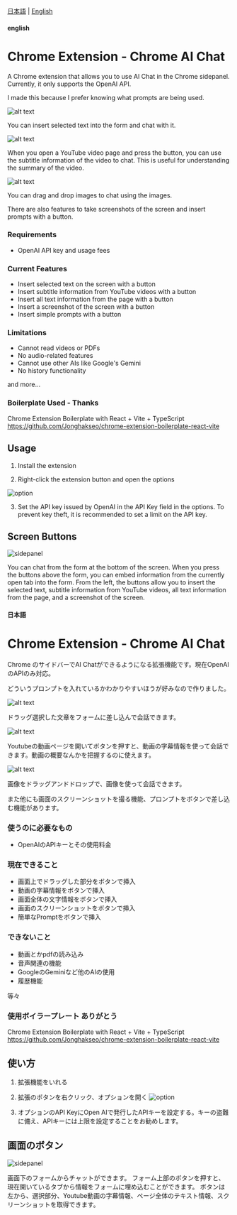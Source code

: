 [日本語](#日本語) | [English](#english)
#### english
# Chrome Extension - Chrome AI Chat

A Chrome extension that allows you to use AI Chat in the Chrome sidepanel. Currently, it only supports the OpenAI API.

I made this because I prefer knowing what prompts are being used.

![alt text](doc/sidepanel1.gif) 

You can insert selected text into the form and chat with it.

![alt text](doc/sidepanel2.gif) 

When you open a YouTube video page and press the button, you can use the subtitle information of the video to chat. This is useful for understanding the summary of the video.

![alt text](doc/sidepanel3.gif)

You can drag and drop images to chat using the images.

There are also features to take screenshots of the screen and insert prompts with a button.

### Requirements

* OpenAI API key and usage fees

### Current Features

* Insert selected text on the screen with a button
* Insert subtitle information from YouTube videos with a button
* Insert all text information from the page with a button
* Insert a screenshot of the screen with a button
* Insert simple prompts with a button

### Limitations

* Cannot read videos or PDFs
* No audio-related features
* Cannot use other AIs like Google's Gemini
* No history functionality

and more...

### Boilerplate Used - Thanks
Chrome Extension Boilerplate with
React + Vite + TypeScript 
https://github.com/Jonghakseo/chrome-extension-boilerplate-react-vite

## Usage

1. Install the extension

2. Right-click the extension button and open the options

![option](doc/option_view.png)

3. Set the API key issued by OpenAI in the API Key field in the options. To prevent key theft, it is recommended to set a limit on the API key.

## Screen Buttons

![sidepanel](<doc/スクリーンショット 2024-06-02 143002.png>)

You can chat from the form at the bottom of the screen.
When you press the buttons above the form, you can embed information from the currently open tab into the form.
From the left, the buttons allow you to insert the selected text, subtitle information from YouTube videos, all text information from the page, and a screenshot of the screen.


#### 日本語
# Chrome Extension - Chrome AI Chat

Chrome のサイドバーでAI Chatができるようになる拡張機能です。現在OpenAIのAPIのみ対応。

どういうプロンプトを入れているかわかりやすいほうが好みなので作りました。

![alt text](doc/sidepanel1.gif) 

ドラッグ選択した文章をフォームに差し込んで会話できます。

![alt text](doc/sidepanel2.gif) 

Youtubeの動画ページを開いてボタンを押すと、動画の字幕情報を使って会話できます。動画の概要なんかを把握するのに使えます。

![alt text](doc/sidepanel3.gif)

画像をドラッグアンドドロップで、画像を使って会話できます。

また他にも画面のスクリーンショットを撮る機能、プロンプトをボタンで差し込む機能があります。

### 使うのに必要なもの

* OpenAIのAPIキーとその使用料金

### 現在できること

* 画面上でドラッグした部分をボタンで挿入
* 動画の字幕情報をボタンで挿入
* 画面全体の文字情報をボタンで挿入
* 画面のスクリーンショットをボタンで挿入
* 簡単なPromptをボタンで挿入

### できないこと

* 動画とかpdfの読み込み
* 音声関連の機能
* GoogleのGeminiなど他のAIの使用
* 履歴機能

等々

### 使用ボイラープレート ありがとう
Chrome Extension Boilerplate with
React + Vite + TypeScript 
https://github.com/Jonghakseo/chrome-extension-boilerplate-react-vite

## 使い方

1. 拡張機能をいれる

2. 拡張のボタンを右クリック、オプションを開く
![option](doc/option_view.png)

3. オプションのAPI KeyにOpen AIで発行したAPIキーを設定する。キーの盗難に備え、APIキーには上限を設定することをお勧めします。


## 画面のボタン

![sidepanel](<doc/スクリーンショット 2024-06-02 143002.png>)

画面下のフォームからチャットができます。
フォーム上部のボタンを押すと、現在開いているタブから情報をフォームに埋め込むことができます。
ボタンは左から、選択部分、Youtube動画の字幕情報、ページ全体のテキスト情報、スクリーンショットを取得できます。

